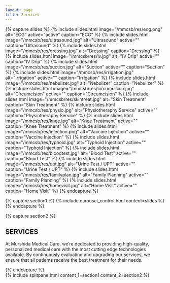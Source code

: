 ```yaml
---
layout: page
title: Services
---
```


{% capture slides %}
  {% include slides.html
    image="/mmcsb/res/ecg.png"
    alt="ECG"
    active="active"
    caption="ECG"
  %}
  {% include slides.html
    image="/mmcsb/res/ultrasound.jpg"
    alt="Ultrasound"
    active=""
    caption="Ultrasound"
  %}
  {% include slides.html
    image="/mmcsb/res/dressing.jpg"
    alt="Dressing"
    caption="Dressing"
  %}
  {% include slides.html
    image="/mmcsb/res/iv.jpg"
    alt="IV Drip"
    active=""
    caption="IV Drip"
  %}
  {% include slides.html
    image="/mmcsb/res/suction.jpg"
    alt="Suction"
    active=""
    caption="Suction"
  %}
  {% include slides.html
    image="/mmcsb/res/irrigation.jpg"
    alt="Irrigation"
    active=""
    caption="Irrigation"
  %}
  {% include slides.html
    image="/mmcsb/res/nebulizer.jpg"
    alt="Nebulizer"
    caption="Nebulizer"
  %}
  {% include slides.html
    image="/mmcsb/res/circumcision.jpg"
    alt="Circumcision"
    active=""
    caption="Circumcision"
  %}
  {% include slides.html
    image="/mmcsb/res/skintreat.jpg"
    alt="Skin Treatment"
    caption="Skin Treatment"
  %}
  {% include slides.html
    image="/mmcsb/res/physio.jpg"
    alt="Physiotheraphy Service"
    active=""
    caption="Physiotheraphy Service"
  %}
  {% include slides.html
    image="/mmcsb/res/knee.jpg"
    alt="Knee Treatment"
    active=""
    caption="Knee Treatment"
  %}
  {% include slides.html
    image="/mmcsb/res/injection.png"
    alt="Vaccine Injection"
    active=""
    caption="Vaccine Injection"
  %}
  {% include slides.html
    image="/mmcsb/res/typhoid.jpg"
    alt="Typhoid Injection"
    active=""
    caption="Typhoid Injection"
  %}
  {% include slides.html
    image="/mmcsb/res/bloodtest.jpg"
    alt="Blood Test"
    active=""
    caption="Blood Test"
  %}
  {% include slides.html
    image="/mmcsb/res/upt.jpg"
    alt="Urine Test / UPT"
    active=""
    caption="Urine Test / UPT"
  %}
  {% include slides.html
    image="/mmcsb/res/familyplan.jpg"
    alt="Family Planning"
    active=""
    caption="Family Planning"
  %}
  {% include slides.html
    image="/mmcsb/res/homevisit.jpg"
    alt="Home Visit"
    active=""
    caption="Home Visit"
  %}
{% endcapture %}

{% capture section1 %}
  {% include carousel_control.html
    content=slides
  %}
{% endcapture %}

{% capture section2 %}
<section class="fade-on-view justify center">
  <div>
    <h1 class="heading">SERVICES</h1>
    <p>At Murshida Medical Care, we’re dedicated to providing high-quality,
      personalized medical care with the most cutting edge technologies available.
      By continuously evaluating and upgrading our services, we ensure that all
    patients receive the best treatment for their needs.</p>
  </div>
</section>
{% endcapture %}

<main class="fade-on-view content container">
  {% include splitpane.html
    content_1=section1
    content_2=section2
  %}
</main>